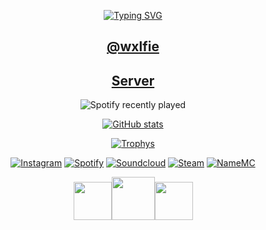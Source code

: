 <div align="center">

[![Typing SVG](https://readme-typing-svg.herokuapp.com?font=Fira+Code&pause=1000&width=435&lines=WXL.Industries)](https://git.io/typing-svg)

## [@wxlfie](https://discord.com/users/714978777830129725)

## [Server](https://discord.gg/3MRhPTmWjM)

![Spotify recently played](https://spotify-recently-played-readme.vercel.app/api?user=31hdl67gyqtxnzvkzgsyrgf7s6cy&count=1)

[![GitHub stats](https://github-readme-stats.vercel.app/api?username=wxlfie646&show_icons=true&theme=midnight-purple)](https://github.com/anuraghazra/github-readme-stats)

[![Trophys](https://github-profile-trophy.vercel.app/?username=wxlfie646&theme=dracula&no-bg=true&no-frame=true&row=1&column=4)](https://github.com/ryo-ma/github-profile-trophy)

[![Instagram](https://img.shields.io/badge/Instagram-000000?style=for-the-badge&logo=Instagram&logoColor=white)](https://www.instagram.com/wxlfie646/)
[![Spotify](https://img.shields.io/badge/Spotify-000000?style=for-the-badge&logo=Spotify&logoColor=white)](https://open.spotify.com/user/31hdl67gyqtxnzvkzgsyrgf7s6cy?si=0933c1f87e794c5b&nd=1)
[![Soundcloud](https://img.shields.io/badge/SoundCloud-000000?style=for-the-badge&logo=SoundCloud&logoColor=white)](https://soundcloud.com/wxlfie646)
[![Steam](https://img.shields.io/badge/Steam-000000?style=for-the-badge&logo=Steam&logoColor=white)](https://steamcommunity.com/profiles/76561199099186667)
[![NameMC](https://img.shields.io/badge/NameMC-000000?style=for-the-badge&logo=NameMC&logoColor=white)](https://namemc.com/profile/Wxlfie646)

<img src="https://images-wixmp-ed30a86b8c4ca887773594c2.wixmp.com/i/a55359db-8be9-4150-8c22-c4f54b6dfc96/df1d241-485b9236-f0ac-4804-a77d-6495d852801d.png/v1/fit/w_404,h_455/c_language___black_icon_by_therealtamuno_df1d241-375w-2x.png" width="61"><img src="https://simpleicons.org/icons/cplusplus.svg" width="69"><img src="https://static-00.iconduck.com/assets.00/c-icon-455x512-nnvx09v8.png" width="61">

</div>
